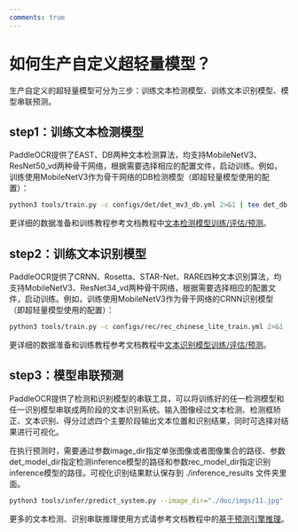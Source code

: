 ```yaml
---
comments: true
---
```


# 如何生产自定义超轻量模型？

生产自定义的超轻量模型可分为三步：训练文本检测模型、训练文本识别模型、模型串联预测。

## step1：训练文本检测模型

PaddleOCR提供了EAST、DB两种文本检测算法，均支持MobileNetV3、ResNet50_vd两种骨干网络，根据需要选择相应的配置文件，启动训练。例如，训练使用MobileNetV3作为骨干网络的DB检测模型（即超轻量模型使用的配置）：

```bash linenums="1"
python3 tools/train.py -c configs/det/det_mv3_db.yml 2>&1 | tee det_db.log
```

更详细的数据准备和训练教程参考文档教程中[文本检测模型训练/评估/预测](../model_train/detection.md)。

## step2：训练文本识别模型

PaddleOCR提供了CRNN、Rosetta、STAR-Net、RARE四种文本识别算法，均支持MobileNetV3、ResNet34_vd两种骨干网络，根据需要选择相应的配置文件，启动训练。例如，训练使用MobileNetV3作为骨干网络的CRNN识别模型（即超轻量模型使用的配置）：

```bash linenums="1"
python3 tools/train.py -c configs/rec/rec_chinese_lite_train.yml 2>&1 | tee rec_ch_lite.log
```

更详细的数据准备和训练教程参考文档教程中[文本识别模型训练/评估/预测](../model_train/recognition.md)。

## step3：模型串联预测

PaddleOCR提供了检测和识别模型的串联工具，可以将训练好的任一检测模型和任一识别模型串联成两阶段的文本识别系统。输入图像经过文本检测、检测框矫正、文本识别、得分过滤四个主要阶段输出文本位置和识别结果，同时可选择对结果进行可视化。

在执行预测时，需要通过参数image_dir指定单张图像或者图像集合的路径、参数det_model_dir指定检测inference模型的路径和参数rec_model_dir指定识别inference模型的路径。可视化识别结果默认保存到 ./inference_results 文件夹里面。

```bash linenums="1"
python3 tools/infer/predict_system.py --image_dir="./doc/imgs/11.jpg" --det_model_dir="./inference/det/"  --rec_model_dir="./inference/rec/"
```

更多的文本检测、识别串联推理使用方式请参考文档教程中的[基于预测引擎推理](https://github.com/PaddlePaddle/PaddleOCR/blob/release/2.9/doc/doc_ch/inference.md)。
